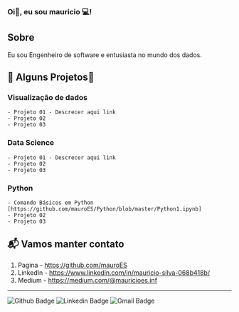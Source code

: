 ### Oi👋, eu sou mauricio 💻!

## Sobre
<p> Eu sou Engenheiro de software e entusiasta no mundo dos dados.

## :heart_decoration: Alguns Projetos:heart_decoration:
   ### Visualização de dados
    - Projeto 01 - Descrecer aqui link 
    - Projeto 02
    - Projeto 03
   ### Data Science
    - Projeto 01 - Descrecer aqui link 
    - Projeto 02
    - Projeto 03
   ### Python
    - Comando Básicos em Python [https://github.com/mauroES/Python/blob/master/Python1.ipynb]
    - Projeto 02
    - Projeto 03

## 📬 Vamos manter contato

1. Pagina - https://github.com/mauroES
2. LinkedIn - https://www.linkedin.com/in/mauricio-silva-068b418b/
3. Medium - https://medium.com/@mauricioes.inf

***
![Github Badge](https://img.shields.io/badge/-Github-000?style=flat-square&logo=Github&logoColor=white&link=link_do_seu_perfil_no_github)
![Linkedin Badge](https://img.shields.io/badge/-LinkedIn-blue?style=flat-square&logo=Linkedin&logoColor=white&link=https://www.linkedin.com/in/mauricio-silva-068b418b/)
![Gmail Badge](https://img.shields.io/badge/-Gmail-c14438?style=flat-square&logo=Gmail&logoColor=white&link=mailto:seu_email)
